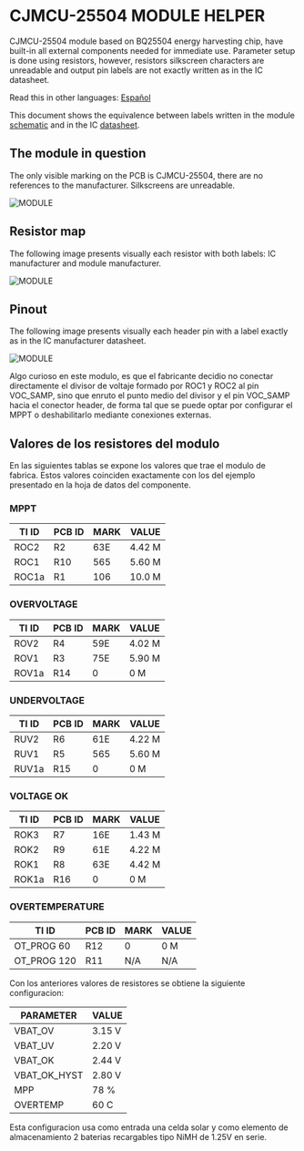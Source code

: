 # CJMCU-25504 MODULE HELPER

CJMCU-25504 module based on BQ25504 energy harvesting chip, have built-in all external components needed for immediate use. Parameter setup is done using resistors, however, resistors silkscreen characters are unreadable and output pin labels are not exactly written as in the IC datasheet.

Read this in other languages: [Español](/assets/markdown/README.es.md)

This document shows the equivalence between labels written in the module [schematic](/assets/pdf/CJMCU-25504-SCHEMATIC.pdf) and in the IC [datasheet](/assets/pdf/bq25504.pdf).

## The module in question

The only visible marking on the PCB is CJMCU-25504, there are no references to the manufacturer. Silkscreens are unreadable.

![MODULE](/assets/img/CJMCU-25504-MODULE.png)

## Resistor map

The following image presents visually each resistor with both labels: IC manufacturer and module manufacturer.

![MODULE](/assets/img/CJMCU-25504-RESISTORS.svg)

## Pinout

The following image presents visually each header pin with a label exactly as in the IC manufacturer datasheet.

![MODULE](/assets/img/CJMCU-25504-PINOUT.svg)

Algo curioso en este modulo, es que el fabricante decidio no conectar directamente el divisor de voltaje formado por ROC1 y ROC2 al pin VOC_SAMP, sino que enruto el punto medio del divisor y el pin VOC_SAMP hacia el conector header, de forma tal que se puede optar por configurar el MPPT o deshabilitarlo mediante conexiones externas.

## Valores de los resistores del modulo
En las siguientes tablas se expone los valores que trae el modulo de fabrica. Estos valores coinciden exactamente con los del ejemplo presentado en la hoja de datos del componente. 

### MPPT

| TI ID | PCB ID | MARK | VALUE  |
|-------|--------|------|--------|
| ROC2  |  R2    | 63E  | 4.42 M |
| ROC1  |  R10   | 565  | 5.60 M |
| ROC1a |  R1    | 106  | 10.0 M |

### OVERVOLTAGE

| TI ID | PCB ID | MARK | VALUE  |
|-------|--------|------|--------|
| ROV2  |  R4    | 59E  | 4.02 M |
| ROV1  |  R3    | 75E  | 5.90 M |
| ROV1a |  R14   | 0    |    0 M |

### UNDERVOLTAGE

| TI ID | PCB ID | MARK | VALUE  |
|-------|--------|------|--------|
| RUV2  |  R6    | 61E  | 4.22 M |
| RUV1  |  R5    | 565  | 5.60 M |
| RUV1a |  R15   | 0    |    0 M |

### VOLTAGE OK

| TI ID | PCB ID | MARK | VALUE  |
|-------|--------|------|--------|
| ROK3  |  R7    | 16E  | 1.43 M |
| ROK2  |  R9    | 61E  | 4.22 M |
| ROK1  |  R8    | 63E  | 4.42 M |
| ROK1a |  R16   | 0    |    0 M |

### OVERTEMPERATURE

| TI ID       | PCB ID | MARK | VALUE |
|-------------|--------|------|-------|
| OT_PROG 60  |  R12   | 0    |   0 M |
| OT_PROG 120 |  R11   | N/A  |   N/A |



Con los anteriores valores de resistores se obtiene la siguiente configuracion:

| PARAMETER      | VALUE |
|----------------|-------|
| VBAT_OV        | 3.15 V|
| VBAT_UV        | 2.20 V|
| VBAT_OK        | 2.44 V|
| VBAT_OK_HYST   | 2.80 V|
| MPP            | 78 %  |
| OVERTEMP       | 60 C  |


Esta configuracion usa como entrada una celda solar y como elemento de almacenamiento 2 baterias recargables tipo NiMH de 1.25V  en serie.
